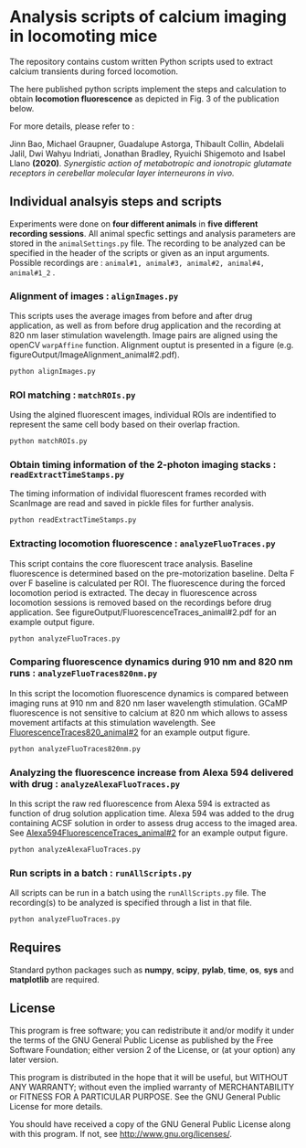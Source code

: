 
Analysis scripts of calcium imaging in locomoting mice 
==============================

The repository contains custom written Python scripts used to extract calcium transients during forced locomotion. 

The here published python scripts implement the steps and calculation to obtain **locomotion fluorescence** as depicted in Fig. 3 
 of the publication below. 


For more details, please refer to :

Jinn Bao, Michael Graupner, Guadalupe Astorga, Thibault Collin, Abdelali Jalil, Dwi Wahyu Indriati, Jonathan Bradley, 
Ryuichi Shigemoto and Isabel Llano **(2020)**.
*Synergistic action of metabotropic and ionotropic glutamate receptors in cerebellar molecular layer interneurons in vivo.* 


Individual analsyis steps and scripts 
-----------

Experiments were done on **four different animals** in **five different recording sessions**. All animal specfic settings and analysis 
parameters are stored in the ```animalSettings.py``` file. The recording to be analyzed can be specified in the header of the scripts
or given as an input arguments. Possible recordings are : ```animal#1, animal#3, animal#2, animal#4, animal#1_2``` . 

### Alignment of images : ```alignImages.py```

This scripts uses the average images from before and after drug application, as well as from before drug application and the recording 
at 820 nm laser stimulation wavelength. Image pairs are aligned using the openCV ```warpAffine``` function. Alignment ouptut is 
presented in a figure (e.g. figureOutput/ImageAlignment_animal#2.pdf). 

```python
python alignImages.py
```
### ROI matching : ```matchROIs.py```

Using the algined fluorescent images, individual ROIs are indentified to represent the same cell body based on their overlap fraction. 

```python
python matchROIs.py
```

### Obtain timing information of the 2-photon imaging stacks : ```readExtractTimeStamps.py```

The timing information of individal fluorescent frames recorded with ScanImage are read and saved in pickle files for further analysis. 

```python
python readExtractTimeStamps.py
```

### Extracting locomotion fluorescence : ```analyzeFluoTraces.py```

This script contains the core fluorescent trace analysis. Baseline fluorescence is determined based on the pre-motorization
baseline. Delta F over F baseline is calculated per ROI. The fluorescence during the forced locomotion period is extracted. 
The decay in fluorescence across locomotion sessions is removed based on the recordings before drug application. See 
figureOutput/FluorescenceTraces_animal#2.pdf for an example output figure. 

```python
python analyzeFluoTraces.py
```

### Comparing fluorescence dynamics during 910 nm and 820 nm runs : ```analyzeFluoTraces820nm.py```

In this script the locomotion fluorescence dynamics is compared between imaging runs at 910 nm and 820 nm laser wavelength 
stimulation. GCaMP fluorescence is not sensitive to calcium at 820 nm which allows to assess movement artifacts at this 
stimulation wavelength. 
See [FluorescenceTraces820_animal#2](figureOutput/FluorescenceTraces820_animal%232.pdf) for an example output figure. 

```python
python analyzeFluoTraces820nm.py
```

### Analyzing the fluorescence increase from Alexa 594 delivered with drug  : ```analyzeAlexaFluoTraces.py```

In this script the raw red fluorescence from Alexa 594 is extracted as function of drug solution application time. Alexa 594 was added
  to the drug containing ACSF solution in order to assess drug access to the imaged area.  
See [Alexa594FluorescenceTraces_animal#2](figureOutput/Alexa594FluorescenceTraces_animal%232.pdf) for an example output figure. 

```python
python analyzeAlexaFluoTraces.py
```

### Run scripts in a batch : ```runAllScripts.py```

All scripts can be run in a batch using the ```runAllScripts.py``` file. The recording(s) to be analyzed is specified through a list 
in that file. 

```python
python analyzeFluoTraces.py
```

Requires
-----------
Standard python packages such as **numpy**, **scipy**, **pylab**, **time**, **os**,  **sys** and **matplotlib** are required.

License
-----------
This program is free software; you can redistribute it and/or
modify it under the terms of the GNU General Public License
as published by the Free Software Foundation; either version 2
of the License, or (at your option) any later version.

This program is distributed in the hope that it will be useful,
but WITHOUT ANY WARRANTY; without even the implied warranty of
MERCHANTABILITY or FITNESS FOR A PARTICULAR PURPOSE.  See the
GNU General Public License for more details.

You should have received a copy of the GNU General Public License
along with this program.  If not, see <http://www.gnu.org/licenses/>.

